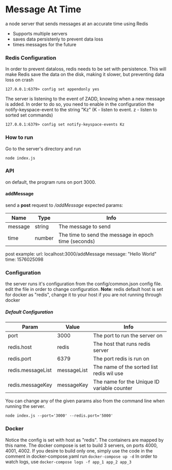 # Message At Time
a node server that sends messages at an accurate time using Redis

- Supports multiple servers
- saves data persistenly to prevent data loss
- times messages for the future

### Redis Configuration
In order to prevent dataloss, redis needs to be set with persistence. This will make Redis save the data on the disk, making it slower, but preventing data loss on crash

`127.0.0.1:6379> config set appendonly yes`

The server is listening to the event of ZADD, knowing when a new message is added. In order to do so, you need to enable in the configuration the notify-keyspace-event to the string "Kz" (K - listen to event. z - listen to sorted set commands)

`127.0.0.1:6379> config set notify-keyspace-events Kz`

### How to run
Go to the server's directory and run

`node index.js`

### API

on default, the program runs on port 3000.
#### addMessage
send a **post** request to */addMessage*
expected params:

| Name  | Type | Info |
| ------------- | ------------- | ------------- |
| message  | string | The message to send |
| time  | number | The time to send the message in epoch time (seconds) |

post example: 
url: localhost:3000/addMessage
message: "Hello World"
time: 1576025098

### Configuration
the server runs it's configuration from the config/common.json config file.
edit the file in order to change configuration.
__Note__: redis default host is set for docker as "redis", change it to your host if you are not running through docker

##### Default Configuration
Param  | Value | Info
------------- | ------------- | ---------------
port  | 3000 | The port to run the server on
redis.host  | redis | The host that runs redis server
redis.port  | 6379 | The port redis is run on
redis.messageList  | messageList | The name of the sorted list redis wil use
redis.messageKey  | messageKey | The name for the Unique ID variable counter

You can change any of the given params also from the command line when running the server.

`node index.js --port='3000' --redis.port='5000'` 

### Docker
Notice the config is set with host as "redis". The containers are mapped by this name.
The docker compose is set to build 3 servers, on ports 4000, 4001, 4002. If you desire to build only one, simply use the code in the comment in docker-compose.yaml
run
`docker-compose up -d`
In order to watch logs, use
`docker-compose logs -f app_1 app_2 app_3`
